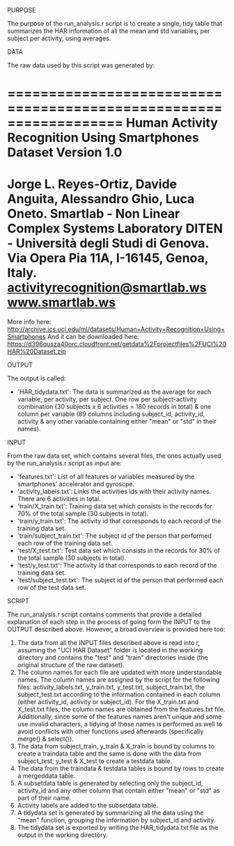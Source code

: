 PURPOSE

The purpose of the run_analysis.r script is to create a single, tidy table that summarizes the HAR information of all the mean and std variables, per subject per activity, using averages.  

DATA

The raw data used by this script was generated by:

==================================================================
Human Activity Recognition Using Smartphones Dataset
Version 1.0
==================================================================
Jorge L. Reyes-Ortiz, Davide Anguita, Alessandro Ghio, Luca Oneto.
Smartlab - Non Linear Complex Systems Laboratory
DITEN - Università degli Studi di Genova.
Via Opera Pia 11A, I-16145, Genoa, Italy.
activityrecognition@smartlab.ws
www.smartlab.ws
==================================================================

More info here: http://archive.ics.uci.edu/ml/datasets/Human+Activity+Recognition+Using+Smartphones
And it can be downloaded here: https://d396qusza40orc.cloudfront.net/getdata%2Fprojectfiles%2FUCI%20HAR%20Dataset.zip

OUTPUT

The output is called:

- 'HAR_tidydata.txt': The data is summarized as the average for each variable, per activity, per subject.  One row per subject-activity combination (30 subjects x 6 activities = 180 records in total) & one column per variable (89 columns including subject_id, activity_id, activity & any other variable containing either "mean" or "std" in their names).

INPUT

From the raw data set, which contains several files, the ones actually used by the run_analysis.r script as input are:

- 'features.txt': List of all features or variables measured by the smartphones' accelerator and gyroscpe.
- 'activity_labels.txt': Links the activities ids with their activity names.  There are 6 activities in total.
- 'train/X_train.txt': Training data set which consists in the records for 70% of the total sample (30 subjects in total).
- 'train/y_train.txt': The activity id that corresponds to each record of the training data set.
- 'train/subject_train.txt': The subject id of the person that performed each row of the training data set. 
- 'test/X_test.txt': Test data set which consists in the records for 30% of the total sample (30 subjects in total).
- 'test/y_test.txt': The activity id that corresponds to each record of the training data set.
- 'test/subject_test.txt': The subject id of the person that performed each row of the test data set.

SCRIPT

The run_analysis.r script contains comments that provide a detailed explanation of each step in the process of going form the INPUT to the OUTPUT described above.  However, a broad overview is provided here too:

1. The data from all the INPUT files described above is read into r, assuming the "UCI HAR Dataset" folder is located in the working directory and contains the "test" and "train" directories inside (the original structure of the raw dataset).
2. The column names for each file are updated with more understandable names.  The column names are assigned by the script for the following files: activity_labels.txt, y_train.txt, y_test.txt, subject_train.txt, the subject_test.txt according to the information contained in each column (either activity_id, activity or subject_id).  For the X_train.txt and X_test.txt files, the column names are obtained from the features.txt file.  Additionally, since some of the features names aren't unique and some use invalid characters, a tidying of those names is performed as well to avoid conflicts with other functions used afterwards (specifically merge() & select()).
3. The data from subject_train, y_train & X_train is bound by columns to create a traindata table and the same is done with the data from subject_test, y_test & X_test to create a testdata table.
4. The data from the traindata & testdata tables is bound by rows to create a mergeddata table.
5. A subsetdata table is generated by selecting only the subject_id, activity_id and any other column that contain either "mean" or "std" as part of their name.
6. Activity labels are added to the subsetdata table.
7. A tidydata set is generated by summarizing all the data using the "mean" function, grouping the information by subject_id and activity.
8. The tidydata set is exported by writing the HAR_tidydata.txt file as the output in the working directory.
